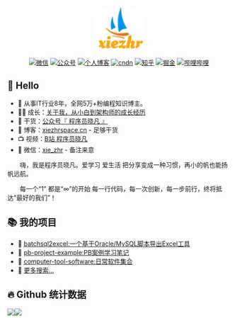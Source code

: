 <img alt="logo" style="display: block; margin: 0 auto; border-radius: 40%; width: 120px; "  src="assets/images/logo.png">

<tr></tr>

<p align="center">
  <a href="https://gitee.com/xiezhr/image-learn-bed/raw/master/image/wx.jpg"><img src="https://img.shields.io/badge/weChat-%E5%BE%AE%E4%BF%A1%E5%8F%B7-green.svg" alt="微信"></a>
  <a href="https://gitee.com/xiezhr/image-learn-bed/raw/master/image/微信公众号.png"><img src="https://img.shields.io/badge/%E5%85%AC%E4%BC%97%E5%8F%B7-XiezhrSpace-blue.svg" alt="公众号"></a>
  <a href="https://www.xiezhrspace.cn"><img src="https://img.shields.io/badge/%E4%B8%AA%E4%BA%BA%E5%8D%9A%E5%AE%A2-www.xiezhrspace.cn-orange.svg" alt="个人博客"></a>
  <a href="https://blog.csdn.net/rong09_13"><img src="https://img.shields.io/badge/csdn-CSDN-red.svg" alt="cndn"></a>
   <a href="https://www.zhihu.com/people/rong-xie-49-35/posts"><img 		         src="https://img.shields.io/badge/zhihu-%E7%9F%A5%E4%B9%8E-blue.svg" alt="知乎"></a>
  <a href="https://juejin.im/user/1829211147871415"><img src="https://img.shields.io/badge/juejin-%E6%8E%98%E9%87%91-9cf.svg" alt="掘金"></a>
  <a href="https://space.bilibili.com/305330347"><img src="https://img.shields.io/badge/bilibili-%E5%93%94%E5%93%A9%E5%93%94%E5%93%A9-critical.svg" alt="哔哩哔哩"></a> 
</p>


## 🙋 Hello

- :dog: 从事IT行业8年，全网5万+粉编程知识博主。
- :man_technologist: 成长：[关于我，从小白到架构师的成长经历](https://www.bilibili.com/video/BV1FF41137q5)
- :seedling: 干货：[公众号『 程序员晓凡 』](https://gitee.com/xiezhr/image-learn-bed/raw/master/image/微信公众号.png)
- :pencil: 博客：[xiezhrspace.cn](https://xiezhrspace.cn/) - 足够干货
- :tv: 视频：[B站 程序员晓凡](https://space.bilibili.com/305330347)
- :love_letter: 微信：[xie_zhr](https://gitee.com/xiezhr/image-learn-bed/raw/master/image/wx.jpg) - 备注来意

<p>&emsp;&emsp;嗨，我是程序员晓凡。爱学习 爱生活 把分享变成一种习惯，再小的帆也能扬帆远航。</p>
<p>&emsp;&emsp;每一个“1” 都是“∞”的开始 每一行代码，每一次创新，每一步前行，终将抵达“最好的我们”！</p>

## 📚 我的项目
- :bus: [batchsql2excel:一个基于Oracle/MySQL脚本导出Excel工具](https://github.com/xiezhr/batchsql2excel)
- :bus: [pb-project-example:PB案例学习笔记](https://github.com/xiezhr/pb-project-example)
- :bus: [computer-tool-software:日常软件集合](https://github.com/xiezhr/computer-tool-software)
- :bus: [更多搜索...](https://github.com/xiezhr?tab=repositories)

## 🔥 Github 统计数据

<img height="150px" align="left" src="https://github-readme-stats.vercel.app/api?username=xiezhr&locale=cn&line_height=21&show_icons=true&theme=&rank_icon=default&include_all_commits=true&custom_title=我的统计数据"/>
<img height="150px" align="left" src="https://github-readme-stats.vercel.app/api/top-langs/?username=xiezhr&include_all_commits=true&locale=cn&line_height=33&theme=&langs_count=6&layout=compact&custom_title=我的常用语言"/>



